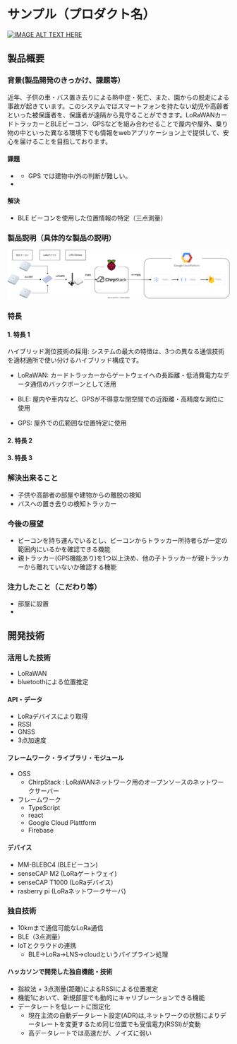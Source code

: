 # サンプル（プロダクト名）

[![IMAGE ALT TEXT HERE](https://jphacks.com/wp-content/uploads/2025/05/JPHACKS2025_ogp.jpg)](https://www.youtube.com/watch?v=lA9EluZugD8)

## 製品概要

### 背景(製品開発のきっかけ、課題等）

近年、子供の車・バス置き去りによる熱中症・死亡、また、園からの脱走による事故が起きています。このシステムではスマートフォンを持たない幼児や高齢者といった被保護者を、保護者が遠隔から見守ることができます。LoRaWANカードトラッカーとBLEビーコン、GPSなどを組み合わせることで屋内や屋外、乗り物の中といった異なる環境下でも情報をwebアプリケーション上で提供して、安心を届けることを目指しております。

#### 課題

- [CASE1]: 部屋・建物の外に出た場合の検出
  - GPS では建物中/外の判断が難しい。
- [CASE2]: もし出てしまった場合の

#### 解決

- BLE ビーコンを使用した位置情報の特定（三点測量）

### 製品説明（具体的な製品の説明）

![System Flow](diagram.drawio.svg)

### 特長

#### 1. 特長 1
ハイブリッド測位技術の採用: システムの最大の特徴は、3つの異なる通信技術を適材適所で使い分けるハイブリッド構成です。

- LoRaWAN: カードトラッカーからゲートウェイへの長距離・低消費電力なデータ通信のバックボーンとして活用

- BLE: 屋内や車内など、GPSが不得意な閉空間での近距離・高精度な測位に使用

- GPS: 屋外での広範囲な位置特定に使用

#### 2. 特長 2

#### 3. 特長 3

### 解決出来ること
- 子供や高齢者の部屋や建物からの離脱の検知
- バスへの置き去りの検知トラッカー

### 今後の展望
- ビーコンを持ち運んでいるとし、ビーコンからトラッカー所持者らが一定の範囲内にいるかを確認できる機能
- 親トラッカー(GPS機能あり)を1つ以上決め、他の子トラッカーが親トラッカーから離れていないか確認する機能

### 注力したこと（こだわり等）
- 部屋に設置
-

## 開発技術

### 活用した技術
- LoRaWAN
- bluetoothによる位置推定

#### API・データ
- LoRaデバイスにより取得
 - RSSI
 - GNSS
 - 3点加速度

#### フレームワーク・ライブラリ・モジュール
- OSS
  - ChirpStack : LoRaWANネットワーク用のオープンソースのネットワークサーバー
- フレームワーク
  - TypeScript
  - react
  - Google Cloud Plattform
  - Firebase

#### デバイス

- MM-BLEBC4 (BLEビーコン)
- senseCAP M2 (LoRaゲートウェイ)
- senseCAP T1000 (LoRaデバイス)
- rasberry pi (LoRaネットワークサーバ)

### 独自技術
- 10kmまで通信可能なLoRa通信
- BLE（3点測量）
- IoTとクラウドの連携
  - BLE→LoRa→LNS→cloudというパイプライン処理

#### ハッカソンで開発した独自機能・技術
- 指紋法 + 3点測量(距離)によるRSSIによる位置推定
- 機能1において、新規部屋でも動的にキャリブレーションできる機能
- データレートを低レートに固定化
  - 現在主流の自動データレート設定(ADR)は,ネットワークの状態によりデータレートを変更するため同じ位置でも受信電力(RSSI)が変動
  - 高データレートでは高速だが、ノイズに弱い

